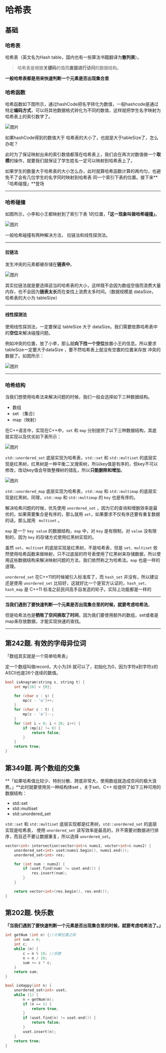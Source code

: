 # 哈希表

## 基础

### 哈希表

哈希表（英文名为Hash table，国内也有一些算法书籍翻译为**散列表**）。

> 哈希表是根据**关键码**的值而**直接进行访问**的数据结构。

**一般哈希表都是用来快速判断一个元素是否出现集合里**





### **哈希函数**

哈希函数如下图所示，通过hashCode把名字转化为数值，一般hashcode是通过特定**编码方式**，可以将其他数据格式转化为不同的数值，这样就把学生名字映射为哈希表上的索引数字了。

![图片](assets/hashfunction)

如果hashCode得到的数值大于 哈希表的大小了，也就是大于tableSize了，怎么办呢？

此时为了保证映射出来的索引数值都落在哈希表上，我们会在再次对数值做一个**取模**的操作，就要我们就保证了学生姓名一定可以映射到哈希表上了。

如果学生的数量大于哈希表的大小怎么办，此时就算哈希函数计算的再均匀，也避免不了会有几位学生的名字同时映射到哈希表 同一个索引下表的位置。接下来**「哈希碰撞」**登场

---

### 哈希碰撞

如图所示，小李和小王都映射到了索引下表 1的位置，**「这一现象叫做哈希碰撞」**。

![图片](assets/hashcollision)

一般哈希碰撞有两种解决方法， 拉链法和线性探测法。

---

#### 拉链法

发生冲突的元素都被存储在**链表中**。

![图片](assets/hashcollisionsolutioni)

其实拉链法就是要选择适当的哈希表的大小，这样既不会因为数组空值而浪费大量内存，也不会因为**链表太长**而在查找上浪费太多时间。（数据规模是 dataSize， 哈希表的大小为 tableSize）



---

#### 线性探测法

使用线性探测法，一定要保证 tableSize 大于 dataSize。我们需要依靠哈希表中的**空位**来解决碰撞问题。

例如冲突的位置，放了小李，那么就**向下找一个空位**放置小王的信息。所以要求tableSize一定要大于dataSize ，要不然哈希表上就没有空置的位置来存放 冲突的数据了。如图所示：

![图片](assets/hashcollisionsolutionii)



---

### 哈希结构

当我们想使用哈希法来解决问题的时候，我们一般会选择如下三种数据结构。

- 数组
- set （集合）
- map（映射）

在C++语言中，实现在C++中，`set` 和 `map` 分别提供了以下三种数据结构，其底层实现以及优劣如下表所示：

![图片](assets/setmapi)

`std::unordered_set` 底层实现为哈希表，`std::set` 和 `std::multiset` 的底层实现是红黑树，红黑树是一种平衡二叉搜索树，所以key值是有序的，但key不可以修改，改动key值会导致整棵树的错乱，所以**只能删除和增加**。



![图片](assets/setmapii)

`std::unordered_map` 底层实现为哈希表，`std::map` 和 `std::multimap` 的底层实现是红黑树。同理，`std::map` 和 `std::multimap` 的 `key` 也是有序的。



解决哈希问题的时候，优先使用 `unordered_set` ，因为它的查询和增删效率是最优的，如果需要集合是有序的，那么就用 `set`，如果要求不仅有序还要有重复数据的话，那么就用 ` multiset` 。



 `map` 是一个 `key value` 的数据结构，`map` 中，对 `key` 是有限制，对 `value` 没有限制的，因为 `key` 的存储方式使用红黑树实现的。



虽然 `set`、`multiset` 的底层实现是红黑树，不是哈希表，但是 `set、multiset` 依然使用哈希函数来做映射，只不过底层的符号表使用了红黑树来存储数据，所以使用这些数据结构来解决映射问题的方法，我们依然称之为哈希法。`map` 也是一样的道理。



`unordered_set` 在C++11的时候被引入标准库了，而 `hash_set` 并没有，所以建议还是使用 `unordered_set` 比较好，这就好比一个是官方认证的，`hash_set，hash_map` 是 C++11 标准之前民间高手自发造的轮子。实际上功能都是一样的



---



**当我们遇到了要快速判断一个元素是否出现集合里的时候，就要考虑哈希法**。

但是哈希法也是**牺牲了空间换取了时间**，因为我们要使用额外的数组，set或者是map来存放数据，才能实现快速的查找。







---

## 第242题. 有效的字母异位词

「数组其实就是一个简单哈希表」

定一个数组叫做record，大小为26 就可以了，初始化为0，因为字符a到字符z的ASCII也是26个连续的数值。

```c++
bool isAnagram(string s, string t) {
    int mp[26] = {0};

    for (char c : s) {
        mp[c - 'a']++;
    }
    for (char c : t) {
        mp[c - 'a']--;
    }
    for (int i = 0; i < 26; i++) {
        if (mp[i] != 0) {
            return false;
        }
    }
    return true;
}
```



## 第349题. 两个数组的交集

**「如果哈希值比较少、特别分散、跨度非常大，使用数组就造成空间的极大浪费。」**此时就要使用另一种结构体set ，关于set，C++ 给提供了如下三种可用的数据结构：

- std::set
- std::multiset
- std::unordered_set

`std::set` 和 `std::multiset` 底层实现都是红黑树，`std::unordered_set` 的底层实现是哈希表， 使用 `unordered_set` 读写效率是最高的，并不需要对数据进行排序，而且还不要让数据重复，所以选择 `unordered_set`。

```c++
vector<int> intersection(vector<int>& nums1, vector<int>& nums2) {
    unordered_set<int> uset(nums1.begin(), nums1.end());
    unordered_set<int> res;

    for (int num : nums2) {
        if (uset.find(num) != uset.end()) {
            res.insert(num);
        }
    }

    return vector<int>(res.begin(), res.end());
}
```



## 第202题. 快乐数

**「当我们遇到了要快速判断一个元素是否出现集合里的时候，就要考虑哈希法了。」**

```c++
int getNum (int n) {//计算位置之和
    int sum = 0;
    int c;
    while (n) {
        c = n % 10; //余数
        n = n / 10;
        sum += c * c;
    }
    return sum;
}

bool isHappy(int n) {
    unordered_set<int> uset;
    while (1) {
        n = getNum(n);
        if (n == 1) {
            return true;
        }
        if (uset.find(n) != uset.end()) {
            return false;
        }
        uset.insert(n);
    }
    return true;
}
```


